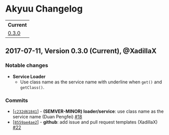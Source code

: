 # Akyuu Changelog

<table>
<tr>
<th>Current</th>
</tr>
<tr>
<td>
<a href="#0.3.0">0.3.0</a><br />
</td>
</tr>
</table>

<a id="0.3.0"></a>
## 2017-07-11, Version 0.3.0 (Current), @XadillaX

### Notable changes

* **Service Loader**
  * Use class name as the service name with underline when `get()` and
    `getClass()`.

### Commits

* [[`c232d61841`](https://github.com/akyuujs/akyuu/commit/c232d6184147d961f4b94172e5ce9bd27e742654)] - **(SEMVER-MINOR) loader/service**: use class name as the service name (Duan Pengfei) [#18](https://github.com/akyuujs/akyuu/pull/18)
* [[`8559ae4ae2`](https://github.com/akyuujs/akyuu/commit/8559ae4ae2dc6ea80e117238401a8d7b832ec1fd)] - **github**: add issue and pull request templates (XadillaX) [#22](https://github.com/akyuujs/akyuu/pull/22)
